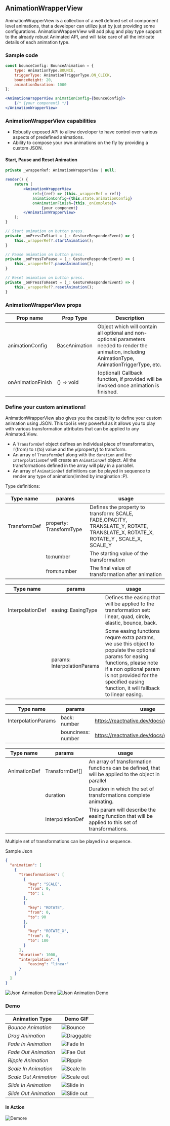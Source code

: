 ## AnimationWrapperView
AnimationWrapperView is a collection of a well defined set of component level animations, that a developer can utilize just by just providing some configurations. AnimationWrapperView will add plug and play type support to the already robust Animated API,  and will take care of all the intricate details of each animation type.
 

### Sample code
```jsx
const bounceConfig: BounceAnimation = {
    type: AnimationType.BOUNCE,
    triggerType: AnimationTriggerType.ON_CLICK,
    bounceHeight: 20,
    animationDuration: 1000
};

<AnimationWrapperView animationConfig={bounceConfig}>
    {/* {your component} */}
</AnimationWrapperView>
```

### AnimationWrapperView capabilities
- Robustly exposed API to allow developer to have control over various aspects of predefined animations.
- Ability to compose your own animations on the fly by providing a custom JSON.

#### Start, Pause and Reset Animation
```jsx
private _wrapperRef: AnimationWrapperView | null;

render() {
    return (
        <AnimationWrapperView
            ref={(ref) => (this._wrapperRef = ref)}
            animationConfig={this.state.animationConfig}
            onAnimationFinish={this._onComplete}>
                {your component}
        </AnimationWrapperView>
    );
}

// Start animation on button press.
private _onPressToStart = (_: GestureResponderEvent) => {
    this._wrapperRef?.startAnimation();
}

// Pause animation on button press.
private _onPressToPause = (_: GestureResponderEvent) => {
    this._wrapperRef?.pauseAnimation();
}

// Reset animation on button press.
private _onPressToReset = (_: GestureResponderEvent) => {
    this._wrapperRef?.resetAnimation();
}
```

### AnimationWrapperView props
| Prop name | Prop Type | Description |
| --- | --- | --- | 
| animationConfig | BaseAnimation | Object which will contain all optional and non-optional parameters needed to render the animation, including AnimationType, AnimationTriggerType, etc. |
| onAnimationFinish | () => void | (optional) Callback function, if provided will be invoked once animation is finished. |


### Define your custom animations!
AnimationWrapperView also gives you the capability to define your custom animation using JSON.
This tool is very powerful as it allows you to play with various transformation attributes that can be applied to any Animated.View.

 - A `TransformDef` object defines an individual piece of transformation, `f`(from) to `t`(to) value and the `p`(property) to transform. 
 - An array of `TransformDef` along with the `duration` and the `InterpolationDef` will create an `AnimationDef` object. All the transformations defined in the array will play in a parrallel.
 - An array of `AnimationDef` definitions can be played in sequence to render any type of animation(limited by imagination :P).

Type definitions:

| Type name | params | usage |
| --- | --- | --- |
| TransformDef | property: TransformType  | Defines the property to transform: SCALE, FADE,OPACITY, TRANSLATE_Y, ROTATE, TRANSLATE_X, ROTATE_X, ROTATE_Y , SCALE_X, SCALE_Y |
| | to:number | The starting value of the transformation |
| | from:number | The final value of transformation after animation |


| Type name | params | usage |
| --- | --- | --- |
| InterpolationDef | easing: EasingType | Defines the easing that will be applied to the transformation set: linear, quad, circle, elastic, bounce, back. |
| | params: InterpolationParams | Some easing functions requre extra params, we use this object to populate the optional params for easing functions, please note if a non optional param is not provided for the specified easing function, it will fallback to linear easing. |


| Type name | params | usage |
| --- | --- | --- |
| InterpolationParams | back: number | https://reactnative.dev/docs/easing#back |
| | bounciness: number | https://reactnative.dev/docs/easing#bounce |

| Type name | params | usage |
| --- | --- | --- |
| AnimationDef | TransformDef[] | An array of transformation functions can be defined, that will be applied to the object in parallel |
| | duration | Duration in which the set of transformations complete animating. |
| | InterpolationDef | This param will describe the easing function that will be applied to this set of transformations. ||


Multiple set of transformations can be played in a sequence.

Sample Json
```json
{
  "animation": [
    {
      "transformations": [
        {
          "key": "SCALE",
          "from": 0,
          "to": 1
        },
        {
          "key": "ROTATE",
          "from": 0,
          "to": 90
        },
        {
          "key": "ROTATE_X",
          "from": 0,
          "to": 180
        }
      ],
      "duration": 1000,
      "interpolation": {
          "easing": "linear"
      }
    }
  ]
}
```
![Json Animation Demo](/media/json_animation.gif)
![Json Animation Demo](/media/json_demo.gif)
### Demo
| Animation Type | Demo GIF |
| --- | --- |
| *Bounce Animation* | ![Bounce](/media/bounce.gif) |
| *Drag Animation* | ![Draggable](/media/draggable.gif) |
| *Fade In Animation* | ![Fade In](/media/fade_in.gif) |
| *Fade Out Animation* | ![Fae Out](/media/fade_out.gif) |
| *Ripple Animation* | ![Ripple](/media/ripple.gif) |
| *Scale In Animation* | ![Scale In](/media/scale.gif) |
| *Scale Out Animation* | ![Scale out](/media/scale_out.gif) |
| *Slide In Animation* | ![Slide in](/media/slide_in.gif) |
| *Slide Out Animation* | ![Slide out](/media/slide_out.gif)| 


#### In Action
![Demore](/media/demo.gif)
